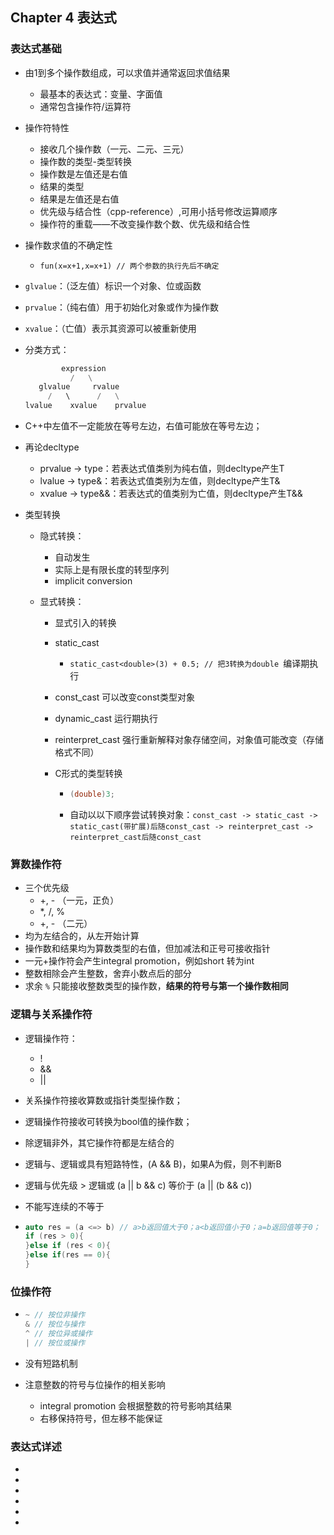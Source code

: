 ## Chapter 4 表达式

### 表达式基础

- 由1到多个操作数组成，可以求值并通常返回求值结果
  - 最基本的表达式：变量、字面值
  - 通常包含操作符/运算符
- 操作符特性
  - 接收几个操作数（一元、二元、三元）
  - 操作数的类型-类型转换
  - 操作数是左值还是右值
  - 结果的类型
  - 结果是左值还是右值
  - 优先级与结合性（cpp-reference）,可用小括号修改运算顺序
  - 操作符的重载——不改变操作数个数、优先级和结合性
- 操作数求值的不确定性
  - `fun(x=x+1,x=x+1) // 两个参数的执行先后不确定`
- `glvalue`：（泛左值）标识一个对象、位或函数
- `prvalue`：（纯右值）用于初始化对象或作为操作数


- `xvalue`：（亡值）表示其资源可以被重新使用

- 分类方式：

  ```python
          expression
            /   \
     glvalue     rvalue
       /   \      /   \
  lvalue    xvalue    prvalue 
  ```

- C++中左值不一定能放在等号左边，右值可能放在等号左边；

- 再论decltype

  - prvalue -> type：若表达式值类别为纯右值，则decltype产生T
  - lvalue -> type&：若表达式值类别为左值，则decltype产生T&
  - xvalue -> type&&：若表达式的值类别为亡值，则decltype产生T&&

- 类型转换

  - 隐式转换：

    - 自动发生
    - 实际上是有限长度的转型序列
    - implicit conversion

  - 显式转换：

    - 显式引入的转换

    - static_cast

      - `static_cast<double>(3) + 0.5; // 把3转换为double `编译期执行

    - const_cast 可以改变const类型对象

    - dynamic_cast 运行期执行

    - reinterpret_cast 强行重新解释对象存储空间，对象值可能改变（存储格式不同）

    - C形式的类型转换

      - ```C++
        (double)3;
        ```

      - 自动以以下顺序尝试转换对象：`const_cast -> static_cast -> static_cast(带扩展)后随const_cast -> reinterpret_cast -> reinterpret_cast后随const_cast`

### 算数操作符

- 三个优先级
  - +, - （一元，正负）
  - *, /, %
  - +, - （二元）
- 均为左结合的，从左开始计算
- 操作数和结果均为算数类型的右值，但加减法和正号可接收指针
- 一元+操作符会产生integral promotion，例如short 转为int
- 整数相除会产生整数，舍弃小数点后的部分
- 求余 `%` 只能接收整数类型的操作数，**结果的符号与第一个操作数相同** 

### 逻辑与关系操作符

- 逻辑操作符：

  - !
  - &&
  - ||

- 关系操作符接收算数或指针类型操作数；

- 逻辑操作符接收可转换为bool值的操作数；

- 除逻辑非外，其它操作符都是左结合的

- 逻辑与、逻辑或具有短路特性，(A && B)，如果A为假，则不判断B

- 逻辑与优先级 > 逻辑或 (a || b && c) 等价于 (a || (b && c))

- 不能写连续的不等于

- ```c++
  auto res = (a <=> b) // a>b返回值大于0；a<b返回值小于0；a=b返回值等于0；
  if (res > 0){
  }else if (res < 0){
  }else if(res == 0){
  }
  ```

### 位操作符

- ```c++
  ~ // 按位非操作
  & // 按位与操作
  ^ // 按位异或操作
  | // 按位或操作
  ```

- 没有短路机制

- 注意整数的符号与位操作的相关影响

  - integral promotion 会根据整数的符号影响其结果
  - 右移保持符号，但左移不能保证























### 表达式详述


- 

- 

- 

- 

- 

- 

  

  

  











